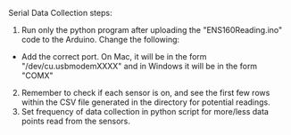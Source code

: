 Serial Data Collection steps:

1. Run only the python program after uploading the "ENS160Reading.ino" code to the Arduino. Change the following:
- Add the correct port. On Mac, it will be in the form "/dev/cu.usbmodemXXXX" and in Windows it will be in the form "COMX"

2. Remember to check if each sensor is on, and see the first few rows within the CSV file generated in the directory for potential readings.
3. Set frequency of data collection in python script for more/less data points read from the sensors.
